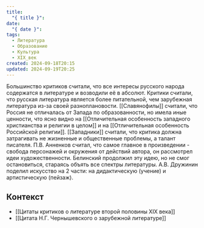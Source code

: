 ```yaml
---
title:
  "{ title }": 
date:
  "{ date }": 
tags:
  - Литература
  - Образование
  - Культура
  - XIX_век
created: 2024-09-18T20:15
updated: 2024-09-19T20:25
---
```

 Большинство критиков считали, что все интересы русского народа содержатся в литературе и возводили её в абсолют.
 Критики считали, что русская литература является более питательной, чем зарубежная литература из-за своей разноплановости.
 [[Славянофилы]] считали, что Россия не отличалась от Запада по образованности, но имела иные ценности, что ясно видно на [[Отличительная особенность западного христианства и религии в целом]] и на [[Отличительная особенность Российской религии]].
 [[Западники]] считали, что критика должна затрагивать не жизненные и общественные проблемы, а талант писателя.
 П.В. Анненков считал, что самое главное в произведении - свобода персонажей и окружения от действий автора, он рассмотрел идеи художественности.
 Белинский продолжил эту идею, но не смог остановиться, стараясь объять все спектры литературы.
 А.В. Дружинин поделил искусство на 2 части: на дидактическую (учение) и артистическую (пейзаж).

## Контекст
- [[Цитаты критиков о литературе второй половины XIX века]]
- [[Цитата Н.Г. Чернышевского о зарубежной литературе]]
